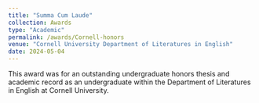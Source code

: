 ```yaml
---
title: "Summa Cum Laude"
collection: Awards
type: "Academic"
permalink: /awards/Cornell-honors
venue: "Cornell University Department of Literatures in English"
date: 2024-05-04
---
```


This award was for an outstanding undergraduate honors thesis and academic record as an undergraduate within the Department of Literatures in English at Cornell University.